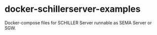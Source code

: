 # docker-schillerserver-examples
Docker-compose files for SCHILLER Server runnable as SEMA Server or SGW.
